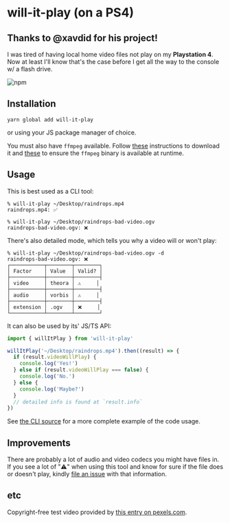 # will-it-play (on a PS4)

## Thanks to @xavdid for his project!

I was tired of having local home video files not play on my **Playstation 4**. Now at least I'll know that's the case before I get all the way to the console w/ a flash drive.

![npm](https://img.shields.io/npm/v/will-it-play)

## Installation

```
yarn global add will-it-play
```

or using your JS package manager of choice.

You must also have `ffmpeg` available. Follow [these](https://www.ffmpeg.org/download.html) instructions to download it and [these](https://github.com/fluent-ffmpeg/node-fluent-ffmpeg/blob/12667091eeea09b0d6a55b87eb886aa131178608/README.md#ffmpeg-and-ffprobe) to ensure the `ffmpeg` binary is available at runtime.

## Usage

This is best used as a CLI tool:

```
% will-it-play ~/Desktop/raindrops.mp4
raindrops.mp4: ✅

% will-it-play ~/Desktop/raindrops-bad-video.ogv
raindrops-bad-video.ogv: ❌
```

There's also detailed mode, which tells you why a video will or won't play:

<!-- the below looks funny because GH turns the warning sign into plain text, changing the spacing -->
<!-- of course, npm handles it in a more expected fashion. -->

```
% will-it-play ~/Desktop/raindrops-bad-video.ogv -d
raindrops-bad-video.ogv: ❌
┌───────────┬────────┬────────┐
│ Factor    │ Value  │ Valid? │
├───────────┼────────┼────────┤
│ video     │ theora │ ⚠️     │
├───────────┼────────┼────────┤
│ audio     │ vorbis │ ⚠️     │
├───────────┼────────┼────────┤
│ extension │ .ogv   │ ❌     │
└───────────┴────────┴────────┘
```

It can also be used by its' JS/TS API:

```ts
import { willItPlay } from 'will-it-play'

willItPlay('~/Desktop/raindrops.mp4').then((result) => {
  if (result.videoWillPlay) {
    console.log('Yes!')
  } else if (result.videoWillPlay === false) {
    console.log('No.')
  } else {
    console.log('Maybe?')
  }
  // detailed info is found at `result.info`
})
```

See [the CLI source](https://github.com/xavdid/will-it-play/blob/master/src/cli.ts) for a more complete example of the code usage.

## Improvements

There are probably a lot of audio and video codecs you might have files in. If you see a lot of "⚠️" when using this tool and know for sure if the file does or doesn't play, kindly [file an issue](https://github.com/xavdid/will-it-play/issues) with that information.

## etc

Copyright-free test video provided by [this entry on pexels.com](https://www.pexels.com/video/raindrops-3813820/).
